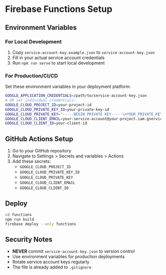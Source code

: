 # Firebase Functions Setup

## Environment Variables

### For Local Development
1. Copy `service-account-key.example.json` to `service-account-key.json`
2. Fill in your actual service account credentials
3. Run `npm run serve` to start local development

### For Production/CI/CD
Set these environment variables in your deployment platform:

```bash
GOOGLE_APPLICATION_CREDENTIALS=/path/to/service-account-key.json
# OR set individual credentials:
GOOGLE_CLOUD_PROJECT_ID=your-project-id
GOOGLE_CLOUD_PRIVATE_KEY_ID=your-private-key-id
GOOGLE_CLOUD_PRIVATE_KEY="-----BEGIN PRIVATE KEY-----\nYOUR_PRIVATE_KEY\n-----END PRIVATE KEY-----\n"
GOOGLE_CLOUD_CLIENT_EMAIL=your-service-account@your-project.iam.gserviceaccount.com
GOOGLE_CLOUD_CLIENT_ID=your-client-id
```

## GitHub Actions Setup

1. Go to your GitHub repository
2. Navigate to Settings > Secrets and variables > Actions
3. Add these secrets:
   - `GOOGLE_CLOUD_PROJECT_ID`
   - `GOOGLE_CLOUD_PRIVATE_KEY_ID`
   - `GOOGLE_CLOUD_PRIVATE_KEY`
   - `GOOGLE_CLOUD_CLIENT_EMAIL`
   - `GOOGLE_CLOUD_CLIENT_ID`

## Deploy

```bash
cd functions
npm run build
firebase deploy --only functions
```

## Security Notes

- **NEVER** commit `service-account-key.json` to version control
- Use environment variables for production deployments
- Rotate service account keys regularly
- The file is already added to `.gitignore`
